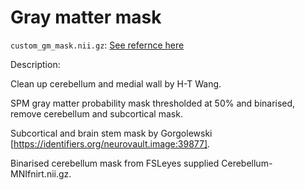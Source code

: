 # Gray matter mask

`custom_gm_mask.nii.gz`: [See refernce here](https://neurovault.org/images/312614/)

Description:

Clean up cerebellum and medial wall by H-T Wang.

SPM gray matter probability mask thresholded at 50% and binarised, remove cerebellum and subcortical mask.

Subcortical and brain stem mask by Gorgolewski [https://identifiers.org/neurovault.image:39877].

Binarised cerebellum mask from FSLeyes supplied Cerebellum-MNIfnirt.nii.gz.